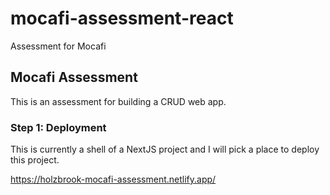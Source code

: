 # mocafi-assessment-react
Assessment for Mocafi

## Mocafi Assessment

This is an assessment for building a CRUD web app.

### Step 1: Deployment

This is currently a shell of a NextJS project and I will pick a place to deploy this project.

https://holzbrook-mocafi-assessment.netlify.app/
